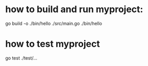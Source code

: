 # how to build and run myproject:
go build -o ./bin/hello ./src/main.go
./bin/hello

# how to test myproject
go test ./test/...



